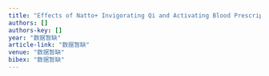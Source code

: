 ```yaml
---
title: "Effects of Natto+ Invigorating Qi and Activating Blood Prescription on Characterization and Tissue Blood Flow in Rats with Qi Deficiency and Blood Stasis"
authors: []
authors-key: []
year: "数据暂缺"
article-link: "数据暂缺"
venue: "数据暂缺"
bibex: "数据暂缺"
---
```

